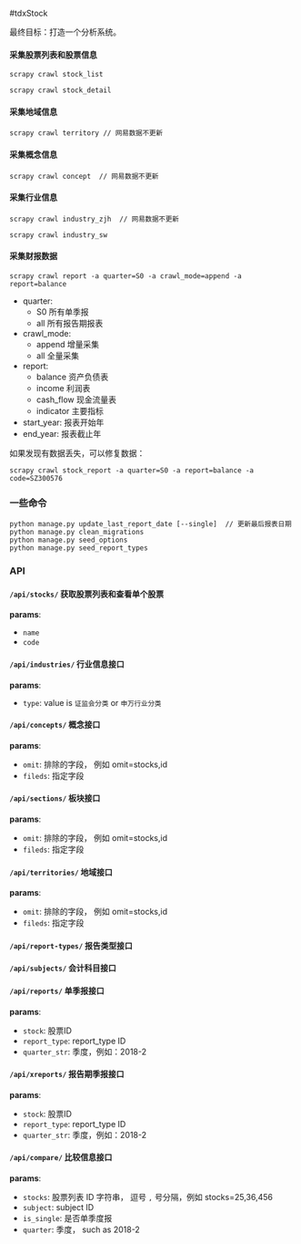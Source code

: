 #tdxStock

最终目标：打造一个分析系统。

#### 采集股票列表和股票信息

```
scrapy crawl stock_list

scrapy crawl stock_detail
```

#### 采集地域信息

```
scrapy crawl territory // 网易数据不更新
```

#### 采集概念信息

```
scrapy crawl concept  // 网易数据不更新
```

#### 采集行业信息

```
scrapy crawl industry_zjh  // 网易数据不更新

scrapy crawl industry_sw
```

#### 采集财报数据

```
scrapy crawl report -a quarter=S0 -a crawl_mode=append -a report=balance
```

+ quarter:
    + S0 所有单季报
    + all 所有报告期报表
+ crawl_mode:
    + append 增量采集
    + all 全量采集
+ report:
    + balance 资产负债表
    + income 利润表
    + cash_flow 现金流量表
    + indicator 主要指标
+ start_year: 报表开始年
+ end_year: 报表截止年

如果发现有数据丢失，可以修复数据：

```
scrapy crawl stock_report -a quarter=S0 -a report=balance -a code=SZ300576
```


### 一些命令

```
python manage.py update_last_report_date [--single]  // 更新最后报表日期
python manage.py clean_migrations
python manage.py seed_options
python manage.py seed_report_types
```

### API

#### `/api/stocks/` 获取股票列表和查看单个股票

**params**:

+ `name`
+ `code`

#### `/api/industries/` 行业信息接口

**params**:

+ `type`: value is `证监会分类` or `申万行业分类`


#### `/api/concepts/` 概念接口

**params**:

+ `omit`: 排除的字段， 例如 omit=stocks,id
+ `fileds`: 指定字段

#### `/api/sections/` 板块接口

**params**:

+ `omit`: 排除的字段， 例如 omit=stocks,id
+ `fileds`: 指定字段

#### `/api/territories/` 地域接口

**params**:

+ `omit`: 排除的字段， 例如 omit=stocks,id
+ `fileds`: 指定字段

#### `/api/report-types/` 报告类型接口

#### `/api/subjects/` 会计科目接口

#### `/api/reports/` 单季报接口

**params**:

+ `stock`: 股票ID
+ `report_type`: report_type ID
+ `quarter_str`: 季度，例如：2018-2

#### `/api/xreports/` 报告期季报接口

**params**:

+ `stock`: 股票ID
+ `report_type`: report_type ID
+ `quarter_str`: 季度，例如：2018-2

#### `/api/compare/` 比较信息接口

**params**:

+ `stocks`: 股票列表 ID 字符串， 逗号 `,` 号分隔，例如 stocks=25,36,456
+ `subject`: subject ID
+ `is_single`: 是否单季度报
+ `quarter`: 季度， such as 2018-2
